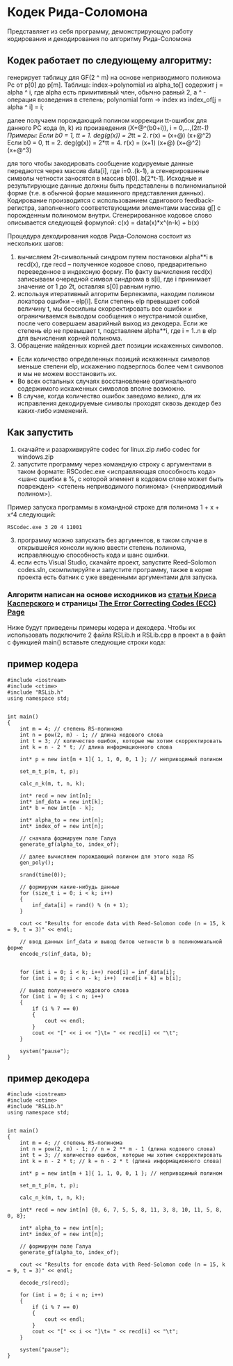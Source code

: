 # Кодек Рида-Соломона

Представляет из себя программу, демонстрирующую работу кодирования и декодирования по алгоритму Рида-Соломона

## Кодек работает по следующему алгоритму:

генерирует таблицу для GF(2 ^ m) на основе неприводимого полинома Pc от p[0] до p[m].
Таблица:
index->polynomial из alpha_to[] содержит j = alpha ^ i, где alpha есть примитивный член, обычно равный 2,
а ^ - операция возведения в степень;
polynomial form -> index из index_of[j = alpha ^ i] = i;

далее получаем порождающий полином коррекции tt-ошибок для данного РС кода (n, k)
из произведения (X+@^(b0+i)), i = 0,...,(2*tt-1)
Примеры:
Если b0 = 1, tt = 1. deg(g(x)) = 2*tt = 2.
г(х) = (х+@) (х+@^2)
Если b0 = 0, tt = 2. deg(g(x)) = 2*tt = 4.
г(х) = (х+1) (х+@) (х+@^2) (х+@^3)

для того чтобы закодировать сообщение кодируемые данные передаются через массив data[i], где i=0..(k-1), а сгенерированные символы четности заносятся в массив b[0]..b[2*t-1]. Исходные и результирующие данные должны быть представлены в полиномиальной форме (т.е. в обычной форме машинного представления данных). Кодирование производится с использованием сдвигового feedback-регистра, заполненного соответствующими элементами массива g[] с порожденным полиномом внутри. Сгенерированное кодовое слово описывается следующей формулой:
с(x) = data(x)*x^(n-k) + b(x)

Процедура декодирования кодов Рида-Соломона состоит из нескольких шагов: 
1) вычисляем 2t-символьный синдром путем постановки alpha**i в recd(x), где recd – полученное кодовое слово, предварительно переведенное в индексную форму. По факту вычисления recd(x) записываем очередной символ синдрома в s[i], где i принимает значение от 1 до 2t, оставляя s[0] равным нулю.
2) используя итеративный алгоритм Берлекэмпа, находим полином локатора ошибки – elp[i].
Если степень elp превышает собой величину t, мы бессильны скорректировать все ошибки и ограничиваемся выводом сообщения о неустранимой ошибке, после чего совершаем аварийный выход из декодера.
Если же степень elp не превышает t, подставляем alpha**i, где i = 1..n в elp для вычисления
корней полинома.
3) Обращение найденных корней дает позиции искаженных символов. 
- Если количество
определенных позиций искаженных символов меньше степени elp, искажению подверглось более чем t
символов и мы не можем восстановить их.
- Во всех остальных случаях восстановление оригинального
содержимого искаженных символов вполне возможно.
- В случае, когда количество ошибок заведомо велико,
для их исправления декодируемые символы проходят сквозь декодер без каких-либо изменений.

## Как запустить
1) скачайте и разархивируйте codec for linux.zip либо codec for windows.zip 
2) запустите программу через командную строку с аргументами в таком формате: RSCodec.exe <исправляющая способность кода> <шанс ошибки в %, с которой элемент в кодовом слове может быть поврежден> <степень неприводимого полинома> (<неприводимый полином>).

Пример запуска программы в командной строке для полинома 1 + x + x^4 следующий:
```
RSCodec.exe 3 20 4 11001
```
3) программу можно запускать без аргументов, в таком случае в открывшейся консоли нужно ввести степень полинома, исправляющую способность кода и шанс ошибки.
4) если есть Visual Studio, скачайте проект, запустите Reed–Solomon codes.sln, скомпилируйте и запустите программу, также в корне проекта есть батник с уже введенными аргументами для запуска.

### Алгоритм написан на основе исходников из [статьи Криса Касперского](http://samag.ru/archive/article/211) и страницы [The Error Correcting Codes (ECC) Page](http://www.eccpage.com/)

Ниже будут приведены примеры кодера и декодера. Чтобы их использовать подключите 2 файла RSLib.h и RSLib.cpp в проект а в файл с функцией main() вставьте следующие строки кода:

## пример кодера

```
#include <iostream>
#include <ctime>
#include "RSLib.h"
using namespace std;


int main()
{
    int m = 4; // степень RS-полинома
    int n = pow(2, m) - 1; // длина кодового слова
    int t = 3; // количество ошибок, которые мы хотим скорректировать
    int k = n - 2 * t; // длина информационного слова

    int* p = new int[m + 1]{ 1, 1, 0, 0, 1 }; // неприводимый полином

    set_m_t_p(m, t, p);

    calc_n_k(m, t, n, k);

    int* recd = new int[n];
    int* inf_data = new int[k];
    int* b = new int[n - k];

    int* alpha_to = new int[n];
    int* index_of = new int[n];

    // сначала формируем поле Галуа
    generate_gf(alpha_to, index_of);

    // далее вычисляем порождающий полином для этого кода RS
    gen_poly();

    srand(time(0));

    // формируем какие-нибудь данные
    for (size_t i = 0; i < k; i++)
    {
        inf_data[i] = rand() % (n + 1);
    }

    cout << "Results for encode data with Reed-Solomon code (n = 15, k = 9, t = 3)" << endl;

    // ввод данных inf_data и вывод битов четности b в полиномиальной форме
    encode_rs(inf_data, b);


    for (int i = 0; i < k; i++) recd[i] = inf_data[i];
    for (int i = 0; i < n - k; i++)  recd[i + k] = b[i];

	// вывод полученного кодового слова
    for (int i = 0; i < n; i++)
    {
        if (i % 7 == 0)
        {
            cout << endl;
        }
        cout << "[" << i << "]\t= " << recd[i] << "\t";
    }

    system("pause");
}
```

## пример декодера

```
#include <iostream>
#include <ctime>
#include "RSLib.h"
using namespace std;


int main()
{
    int m = 4; // степень RS-полинома
    int n = pow(2, m) - 1; // n = 2 ** m - 1 (длина кодового слова)
    int t = 3; // количество ошибок, которые мы хотим скорректировать
    int k = n - 2 * t; // k = n - 2 * t (длина информационного слова)

    int* p = new int[m + 1]{ 1, 1, 0, 0, 1 }; // неприводимый полином

    set_m_t_p(m, t, p);

    calc_n_k(m, t, n, k);

    int* recd = new int[n] {0, 6, 7, 5, 5, 8, 11, 3, 8, 10, 11, 5, 8, 0, 8};

    int* alpha_to = new int[n];
    int* index_of = new int[n];

    // формируем поле Галуа
    generate_gf(alpha_to, index_of);

    cout << "Results for encode data with Reed-Solomon code (n = 15, k = 9, t = 3)" << endl;

    decode_rs(recd);

    for (int i = 0; i < n; i++)
    {
        if (i % 7 == 0)
        {
            cout << endl;
        }
        cout << "[" << i << "]\t= " << recd[i] << "\t";
    }

    system("pause");
}
```